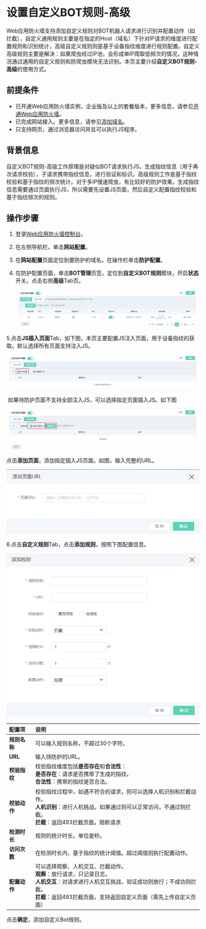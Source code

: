 # 设置自定义BOT规则-高级

Web应用防火墙支持添加自定义规则对BOT机器人请求进行识别并配置动作（如拦截），自定义通用规则主要是在指定的Host（域名）下针对IP请求的维度进行配置规则和识别统计，高级自定义规则则是基于设备指纹维度进行规则配置。自定义高级规则主要是解决：如果爬虫经过IP池，会形成单IP爬取低频次的情况，这种情况通过通用的自定义规则和防爬虫模块无法识别。本页主要介绍**自定义BOT规则-高级**的使用方式。

## 前提条件

- 已开通Web应用防火墙实例，企业版及以上的套餐版本，更多信息，请参见[开通Web应用防火墙](https://docs.jdcloud.com/cn/web-application-firewall/purchase-process)。
- 已完成网站接入。更多信息，请参见[添加域名](https://docs.jdcloud.com/cn/web-application-firewall/step-1)。
- 只支持网页，通过浏览器访问并且可以执行JS程序。

## 背景信息

自定义BOT规则-高级工作原理是对疑似BOT请求执行JS，生成指纹信息（用于再次请求校验），子请求携带指纹信息，进行验证和标识。高级规则工作是基于指纹校验和基于指纹的频次统计。对于多IP慢速爬虫，有比较好的防护效果。生成指纹信息需要通过页面执行JS，所以需要先设置JS页面，然后自定义配置指纹校验和基于指纹频次的规则。

## 操作步骤

1. 登录[Web应用防火墙控制台](https://cloudwaf-console.jdcloud.com/overview/business)。

2. 在左侧导航栏，单击**网站配置**。

3. 在**网站配置**页面定位到要防护的域名，在操作栏单击**防护配置**。

4. 在防护配置页面，单击**BOT管理**页签，定位到**自定义BOT规则**模块，开启**状态**开关。点击右侧**高级**Tab页。

   ![image](../../../../../image/WAF/protect-configure/36.Bot-Senior.png)

​	5.点击**JS插入页面**Tab，如下图，本页主要配置JS注入页面，用于设备指纹的获取。默认选择所有页面支持注入JS。

![image](../../../../../image/WAF/protect-configure/38.Bot-Senior-JS.png)

​	如果待防护页面不支持全部注入JS，可以选择指定页面插入JS。如下图

![image](../../../../../image/WAF/protect-configure/39.Bot-Senior-JS-Add.png)

​	点击**添加页面**，添加指定插入JS页面。如图，输入完整的URL。

![image](../../../../../image/WAF/protect-configure/40.Bot-Senior-JS-Add-Page.png)

6.点击**自定义规则**Tab，点击**添加规则**，按照下图配置信息。

![image](../../../../../image/WAF/protect-configure/37.Bot-Senior-Add-Rule.png)

| 配置项       | 说明                                                         |
| :----------- | :----------------------------------------------------------- |
| **规则名称** | 可以输入规则名称，不超过30个字符。                           |
| **URL**      | 输入待防护的URL。                                            |
| **校验指纹** | 校验指纹维度包括**是否存在**和**合法性**：<br />**是否存在**：请求是否携带了生成的指纹。<br />**合法性**：携带的指纹是否合法。 |
| **校验动作** | 校验指纹过程中，如遇不符合的请求，则可以选择人机识别和拦截动作。<br />**人机识别**：进行人机挑战，如果通过则可以正常访问，不通过则拦截。<br />**拦截**：返回493拦截页面，阻断请求 |
| **检测时长** | 规则的统计时长，单位是秒。                                   |
| **访问次数** | 在检测时长内，基于指纹的统计阈值。超过阈值则执行配置动作。   |
| **配置动作** | 可以选择观察、人机交互、拦截动作。<br />**观察**：放行请求，只记录日志。<br />**人机交互**：对请求进行人机交互挑战，验证成功则放行；不成功则拦截。<br />**拦截**：返回493拦截页面，支持返回自定义页面（需先上传自定义页面） |

点击**确定**，添加自定义Bot规则。